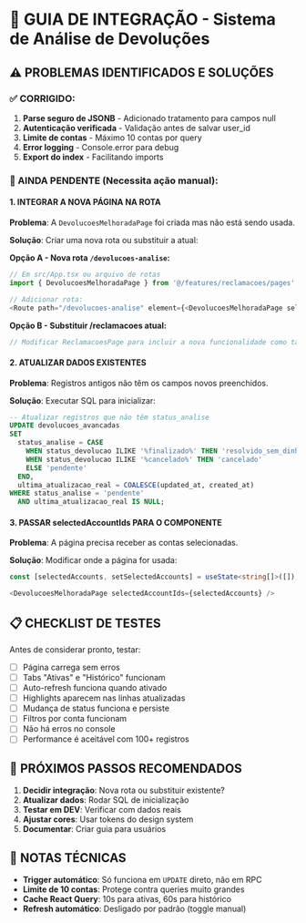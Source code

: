 # 🔧 GUIA DE INTEGRAÇÃO - Sistema de Análise de Devoluções

## ⚠️ PROBLEMAS IDENTIFICADOS E SOLUÇÕES

### ✅ CORRIGIDO:
1. **Parse seguro de JSONB** - Adicionado tratamento para campos null
2. **Autenticação verificada** - Validação antes de salvar user_id
3. **Limite de contas** - Máximo 10 contas por query
4. **Error logging** - Console.error para debug
5. **Export do index** - Facilitando imports

### 🔴 AINDA PENDENTE (Necessita ação manual):

#### 1. INTEGRAR A NOVA PÁGINA NA ROTA
**Problema**: A `DevolucoesMelhoradaPage` foi criada mas não está sendo usada.

**Solução**: Criar uma nova rota ou substituir a atual:

**Opção A - Nova rota `/devolucoes-analise`:**
```typescript
// Em src/App.tsx ou arquivo de rotas
import { DevolucoesMelhoradaPage } from '@/features/reclamacoes/pages';

// Adicionar rota:
<Route path="/devolucoes-analise" element={<DevolucoesMelhoradaPage selectedAccountIds={[]} />} />
```

**Opção B - Substituir /reclamacoes atual:**
```typescript
// Modificar ReclamacoesPage para incluir a nova funcionalidade como tab
```

#### 2. ATUALIZAR DADOS EXISTENTES
**Problema**: Registros antigos não têm os campos novos preenchidos.

**Solução**: Executar SQL para inicializar:
```sql
-- Atualizar registros que não têm status_analise
UPDATE devolucoes_avancadas
SET 
  status_analise = CASE
    WHEN status_devolucao ILIKE '%finalizado%' THEN 'resolvido_sem_dinheiro'
    WHEN status_devolucao ILIKE '%cancelado%' THEN 'cancelado'
    ELSE 'pendente'
  END,
  ultima_atualizacao_real = COALESCE(updated_at, created_at)
WHERE status_analise = 'pendente' 
  AND ultima_atualizacao_real IS NULL;
```

#### 3. PASSAR selectedAccountIds PARA O COMPONENTE
**Problema**: A página precisa receber as contas selecionadas.

**Solução**: Modificar onde a página for usada:
```typescript
const [selectedAccounts, setSelectedAccounts] = useState<string[]>([]);

<DevolucoesMelhoradaPage selectedAccountIds={selectedAccounts} />
```

## 📋 CHECKLIST DE TESTES

Antes de considerar pronto, testar:

- [ ] Página carrega sem erros
- [ ] Tabs "Ativas" e "Histórico" funcionam
- [ ] Auto-refresh funciona quando ativado
- [ ] Highlights aparecem nas linhas atualizadas
- [ ] Mudança de status funciona e persiste
- [ ] Filtros por conta funcionam
- [ ] Não há erros no console
- [ ] Performance é aceitável com 100+ registros

## 🎯 PRÓXIMOS PASSOS RECOMENDADOS

1. **Decidir integração**: Nova rota ou substituir existente?
2. **Atualizar dados**: Rodar SQL de inicialização
3. **Testar em DEV**: Verificar com dados reais
4. **Ajustar cores**: Usar tokens do design system
5. **Documentar**: Criar guia para usuários

## 📝 NOTAS TÉCNICAS

- **Trigger automático**: Só funciona em `UPDATE` direto, não em RPC
- **Limite de 10 contas**: Protege contra queries muito grandes
- **Cache React Query**: 10s para ativas, 60s para histórico
- **Refresh automático**: Desligado por padrão (toggle manual)
